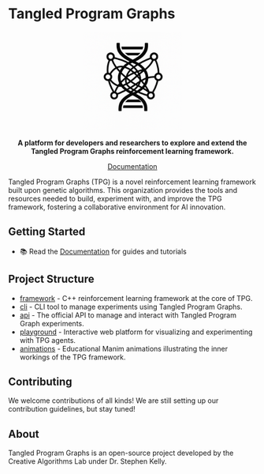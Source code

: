 # Tangled Program Graphs

<p align="center">
  <img src="assets/logo.png" alt="TPG Logo" width=200 />
</p>

<p align="center">
  <strong>A platform for developers and researchers to explore and extend the Tangled Program Graphs reinforcement learning framework.</strong>
</p>

<p align="center">
  <a href="#">Documentation</a>
</p>

Tangled Program Graphs (TPG) is a novel reinforcement learning framework built upon genetic algorithms. This organization provides the tools and resources needed to build, experiment with, and improve the TPG framework, fostering a collaborative environment for AI innovation.

## Getting Started

- 📚 Read the [Documentation](https://tangledprogramgraphs.github.io/docs/) for guides and tutorials

## Project Structure

- [framework](https://github.com/TangledProgramGraphs/framework) - C++ reinforcement learning framework at the core of TPG.
- [cli](https://github.com/TangledProgramGraphs/cli) - CLI tool to manage experiments using Tangled Program Graphs.
- [api](https://github.com/TangledProgramGraphs/api) - The official API to manage and interact with Tangled Program Graph experiments.
- [playground](https://github.com/TangledProgramGraphs/playground) - Interactive web platform for visualizing and experimenting with TPG agents.
- [animations](https://github.com/TangledProgramGraphs/animations) - Educational Manim animations illustrating the inner workings of the TPG framework.

## Contributing

We welcome contributions of all kinds! We are still setting up our contribution guidelines, but stay tuned!

## About

Tangled Program Graphs is an open-source project developed by the Creative Algorithms Lab under Dr. Stephen Kelly.
